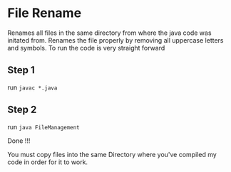 # File Rename

Renames all files in the same directory from where the java code was initated from. Renames the file properly by removing all uppercase letters and symbols. To run the code is very straight forward


## Step 1

run ```javac *.java```


## Step 2

run ```java FileManagement```


Done !!!


You must copy files into the same Directory where you've compiled my code in order for it to work.
